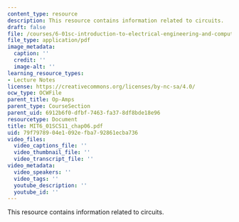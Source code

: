 ```yaml
---
content_type: resource
description: This resource contains information related to circuits.
draft: false
file: /courses/6-01sc-introduction-to-electrical-engineering-and-computer-science-i-spring-2011/79f7978904e1092efba792861ecba736_MIT6_01SCS11_chap06.pdf
file_type: application/pdf
image_metadata:
  caption: ''
  credit: ''
  image-alt: ''
learning_resource_types:
- Lecture Notes
license: https://creativecommons.org/licenses/by-nc-sa/4.0/
ocw_type: OCWFile
parent_title: Op-Amps
parent_type: CourseSection
parent_uid: 6912b6f0-dfbf-7463-fa37-8df8bde18e96
resourcetype: Document
title: MIT6_01SCS11_chap06.pdf
uid: 79f79789-04e1-092e-fba7-92861ecba736
video_files:
  video_captions_file: ''
  video_thumbnail_file: ''
  video_transcript_file: ''
video_metadata:
  video_speakers: ''
  video_tags: ''
  youtube_description: ''
  youtube_id: ''
---
```

This resource contains information related to circuits.